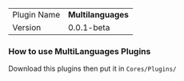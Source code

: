 | | |
|-|-|
|Plugin Name| __Multilanguages__
| Version | 0.0.1-beta

### How to use MultiLanguages Plugins

Download this plugins then
put it in ```Cores/Plugins/```